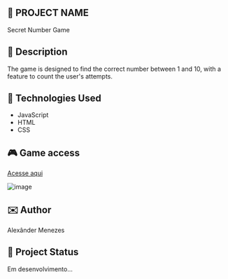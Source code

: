 ## 📌 PROJECT NAME

Secret Number Game



## 📖 Description

The game is designed to find the correct number between 1 and 10, with a feature to count the user's attempts.


## 🧠 Technologies Used

- JavaScript  
- HTML  
- CSS  



## 🎮 Game access

[Acesse aqui](https://intendentealexti.github.io/numeroSecreto/)

![image](https://github.com/user-attachments/assets/f368c3f2-d337-45f0-b34f-87dd5762755f)



## ✉️ Author

Alexânder Menezes



## 🎯 Project Status

Em desenvolvimento...
